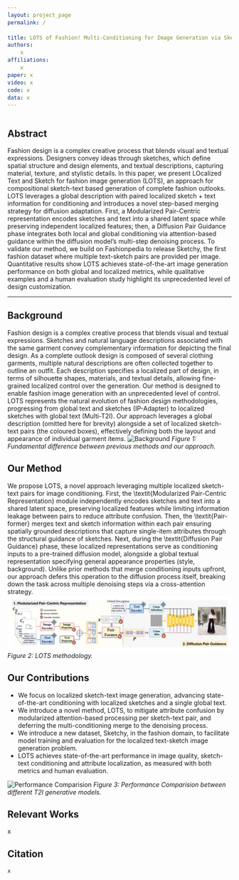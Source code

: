 ```yaml
---
layout: project_page
permalink: /

title: LOTS of Fashion! Multi-Conditioning for Image Generation via Sketch-Text Pairing
authors:
    x
affiliations:
    x
paper: x
video: x
code: x
data: x
---
```


<!-- Using HTML to center the abstract -->
<div class="columns is-centered has-text-centered">
    <div class="column is-four-fifths">
        <h2>Abstract</h2>
        <div class="content has-text-justified">
Fashion design is a complex creative process that blends visual and textual expressions. Designers convey ideas through sketches, which define spatial structure and design elements, and textual descriptions, capturing material, texture, and stylistic details.
In this paper, we present LOcalized Text and Sketch for fashion image generation (LOTS), an approach for compositional sketch-text based generation of complete fashion outlooks. LOTS leverages a global description with paired localized sketch + text information for conditioning and introduces a novel step-based merging strategy for diffusion adaptation. 
First, a Modularized Pair-Centric representation encodes sketches and text into a shared latent space while preserving independent localized features; then, a Diffusion Pair Guidance phase integrates both local and global conditioning via attention-based guidance within the diffusion model’s multi-step denoising process. 
To validate our method, we build on Fashionpedia to release Sketchy, the first fashion dataset where multiple text-sketch pairs are provided per image. Quantitative results show LOTS achieves state-of-the-art image generation performance on both global and localized metrics, while qualitative examples and a human evaluation study highlight its unprecedented level of design customization.
        </div>
    </div>
</div>

---

## Background 
Fashion design is a complex creative process that blends visual and textual expressions. Sketches and natural language descriptions associated with the same garment convey complementary information for depicting the final design. As a complete outlook design is composed of several clothing garments, multiple natural descriptions are often collected together to outline an outfit. Each description specifies a localized part of design, in terms of silhouette shapes, materials, and textual details, allowing fine-grained localized control over the generation.
Our method is designed to enable fashion image generation with an unprecedented level of control. LOTS represents the natural
evolution of fashion design methodologies, progressing from global text and sketches (IP-Adapter) to localized sketches with global
text (Multi-T2I). Our approach leverages a global description (omitted here for brevity) alongside a set of localized sketch-text pairs
(the coloured boxes), effectively defining both the layout and appearance of individual garment items.
![Background](/static/image/background.jpeg)
*Figure 1: Fundamental difference between previous methods and our approach.*

## Our Method
We propose LOTS, a novel approach leveraging multiple localized sketch-text pairs for image conditioning. First, the \textit{Modularized Pair-Centric Representation} module independently encodes sketches and text into a shared latent space, preserving localized features while limiting information leakage between pairs to reduce attribute confusion. Then, the \textit{Pair-former} merges text and sketch information within each pair ensuring spatially grounded descriptions that capture single-item attributes through the structural guidance of sketches.
Next, during the \textit{Diffusion Pair Guidance} phase, these localized representations serve as conditioning inputs to a pre-trained diffusion model, alongside a global textual representation specifying general appearance properties (style, background). Unlike prior methods that merge conditioning inputs upfront, our approach defers this operation to the diffusion process itself, breaking down the task across multiple denoising steps via a cross-attention strategy. 
![Method](/static/image/method.jpeg)
*Figure 2: LOTS methodology.*

## Our Contributions
- We focus on localized sketch-text image generation, advancing state-of-the-art conditioning with localized sketches and a single global text. 
- We introduce a novel method, LOTS, to mitigate attribute confusion by modularized attention-based processing per sketch-text pair, and deferring the multi-conditioning merge to the denoising process.
- We introduce a new dataset, Sketchy, in the fashion domain, to facilitate model training and evaluation for the localized text-sketch image generation problem.
- LOTS achieves state-of-the-art performance in image quality, sketch-text conditioning and attribute localization, as measured with both metrics and human evaluation.

![Performance Comparision](/static/image/performance.jpeg)
*Figure 3: Performance Comparision between different T2I generative models.*

## Relevant Works
x

## Citation
```
x
```
